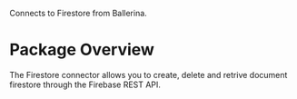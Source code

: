 Connects to Firestore from Ballerina. 

# Package Overview
The Firestore connector allows you to create, delete and retrive document firestore through the Firebase REST API.